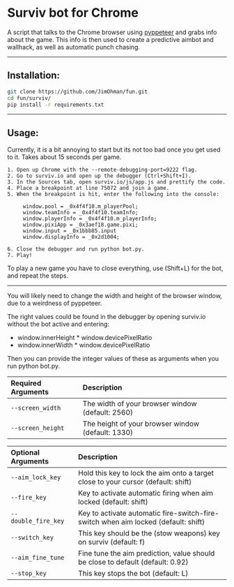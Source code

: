 # Surviv bot for Chrome

A script that talks to the Chrome browser using [pyppeteer](https://github.com/pyppeteer/pyppeteer) and grabs info about the game.
This info is then used to create a predictive aimbot and wallhack, as well as automatic punch chasing.

---
## Installation:
```bash
git clone https://github.com/JimOhman/fun.git
cd fun/surviv/
pip install -r requirements.txt
```

---
## Usage:

Currently, it is a bit annoying to start but its not too bad once you get used to it. Takes about 15 seconds per game.
```
1. Open up Chrome with the --remote-debugging-port=9222 flag.
2. Go to surviv.io and open up the debugger (Ctrl+Shift+I).
3. In the Sources tab, open surviv.io/js/app.js and prettify the code.
4. Place a breakpoint at line 75072 and join a game.
5. When the breakpoint is hit, enter the following into the console:

     window.pool = _0x4f4f10.m_playerPool;
     window.teamInfo = _0x4f4f10.teamInfo;
     window.playerInfo = _0x4f4f10.m_playerInfo;
     window.pixiApp = _0x3aef18.game.pixi;
     window.input = _0x1bbb85.input
     window.displayInfo = _0x2d1004;

6. Close the debugger and run python bot.py.
7. Play!
```
To play a new game you have to close everything, use (Shift+L) for the bot, and repeat the steps.

---
You will likely need to change the width and height of the browser window, due to a weirdness of pyppeteer.

The right values could be found in the debugger by opening surviv.io without the bot active and entering:

* window.innerHeight * window.devicePixelRatio
* window.innerWidth * window.devicePixelRatio

Then you can provide the integer values of these as arguments when you run python bot.py.

|Required Arguments | Description|
|:-------------|:-------------|
| `--screen_width`          |The width of your browser window (default: 2560)|
| `--screen_height`         |The height of your browser window (default: 1330)|

|Optional Arguments | Description|
|:-------------|:-------------|
| `--aim_lock_key`          |Hold this key to lock the aim onto a target close to your cursor (default: shift)|
| `--fire_key`          |Key to activate automatic firing when aim locked (default: shift)|
| `--double_fire_key`          |Key to activate automatic fire-switch-fire-switch when aim locked (default: shift)|
| `--switch_key`       |This key should be the (stow weapons) key on surviv (default: f)|
| `--aim_fine_tune`         |Fine tune the aim prediction, value should be close to default (default: 0.92)|
| `--stop_key`         |This key stops the bot (default: L)|

